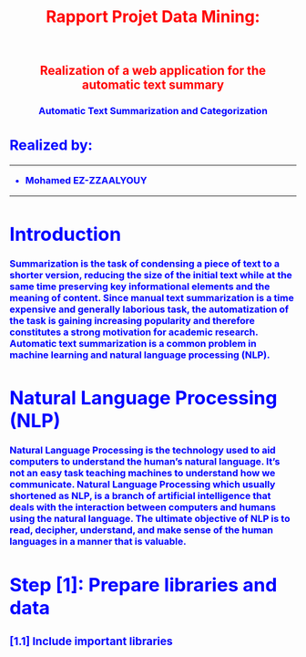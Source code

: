 <h1><center><font color=red>Rapport Projet Data Mining: </center></h1><br>
<h2><center> Realization of a web application for the automatic text summary </center></h2>
<h3><center><font color=blue> Automatic Text Summarization and Categorization </center><h3>

## Realized by:
--------------------------------------------
- **Mohamed EZ-ZZAALYOUY**
--------------------------------------------

<h1>Introduction</h1>
Summarization is the task of condensing a piece of text to a shorter version, reducing the size of the initial text while at the same time preserving key informational elements and the meaning of content. Since manual text summarization is a time expensive and generally laborious task, the automatization of the task is gaining increasing popularity and therefore constitutes a strong motivation for academic research. Automatic text summarization is a common problem in machine learning and natural language processing (NLP).


<h1>Natural Language Processing (NLP)</h1>
Natural Language Processing is the technology used to aid computers to understand the human’s natural language. It’s not an easy task teaching machines to understand how we communicate. Natural Language Processing which usually shortened as NLP, is a branch of artificial intelligence that deals with the interaction between computers and humans using the natural language. The ultimate objective of NLP is to read, decipher, understand, and make sense of the human languages in a manner that is valuable.

# Step [1]: Prepare libraries and data
### [1.1] Include important libraries